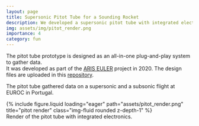 ```yaml
---
layout: page
title: Supersonic Pitot Tube for a Sounding Rocket
description: We developed a supersonic pitot tube with integrated electronics for sounding rockets.
img: assets/img/pitot_render.png
importance: 4
category: fun
---
```


The pitot tube prototype is designed as an all-in-one plug-and-play system to gather data.  
It was developed as part of the [ARIS EULER](https://aris-space.ch/project-euler/) project in 2020.
The design files are uploaded in this [repository](https://github.com/aris-space/aris-pitot-tube).

The pitot tube gathered data on a supersonic and a subsonic flight at EUROC in Portugal.

<div class="row">
    <div class="col-sm mt-3 mt-md-0">
        {% include figure.liquid loading="eager" path="assets/pitot_render.png" title="pitot render" class="img-fluid rounded z-depth-1" %}
    </div>
</div>
<div class="caption">
    Render of the pitot tube with integrated electronics.
</div>

